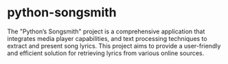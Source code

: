 # python-songsmith
The "Python’s Songsmith" project is a comprehensive application that integrates media player capabilities, and text processing techniques to extract and present song lyrics. This project aims to provide a user-friendly and efficient solution for retrieving lyrics from various online sources.
